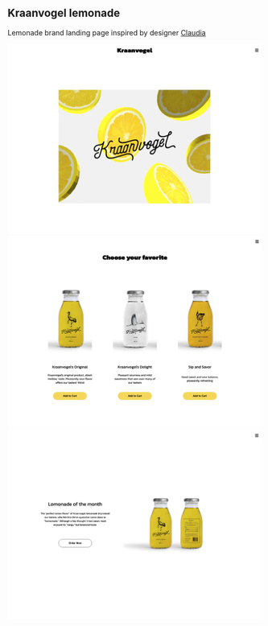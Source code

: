 ## Kraanvogel lemonade

Lemonade brand landing page inspired by designer [Claudia](https://dribbble.com/shots/4326307-Handmade-Lemonade-Kraanvogel)


![screenshot 1](screenshots/screenshot-1.png)
![screenshot 2](screenshots/screenshot-2.png)
![screenshot 3](screenshots/screenshot-3.png)